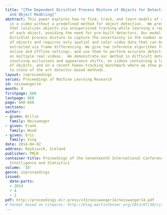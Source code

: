 ```yaml
---
title: "{The Dependent Dirichlet Process Mixture of Objects for Detection-free Tracking
  and Object Modeling}"
abstract: This paper explores how to find, track, and learn models of arbitrary objects
  in a video without a predefined method for object detection.  We present a model
  that localizes objects via unsupervised tracking while learning a representation
  of each object, avoiding the need for pre-built detectors. Our model uses a dependent
  Dirichlet process mixture to capture the uncertainty in the number and appearance
  of objects and requires only spatial and color video data that can be efficiently
  extracted via frame differencing. We give two inference algorithms for use in both
  online and offline settings, and use them to perform accurate detection-free tracking
  on multiple real videos.  We demonstrate our method in difficult detection scenarios
  involving occlusions and appearance shifts, on videos containing a large number
  of objects, and on a recent human-tracking benchmark where we show performance comparable
  to state of the art detector-based methods.
layout: inproceedings
series: Proceedings of Machine Learning Research
id: neiswanger14
month: 0
firstpage: 660
lastpage: 668
page: 660-668
sections: 
author:
- given: Willie
  family: Neiswanger
- given: Frank
  family: Wood
- given: Eric
  family: Xing
date: 2014-04-02
address: Reykjavik, Iceland
publisher: PMLR
container-title: Proceedings of the Seventeenth International Conference on Artificial
  Intelligence and Statistics
volume: '33'
genre: inproceedings
issued:
  date-parts:
  - 2014
  - 4
  - 2
pdf: http://proceedings.mlr.press/v33/neiswanger14/neiswanger14.pdf
# Format based on citeproc: http://blog.martinfenner.org/2013/07/30/citeproc-yaml-for-bibliographies/
---
```


